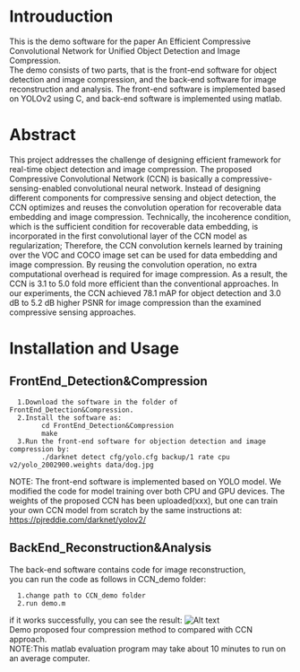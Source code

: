 # Introuduction
This is the demo software for the paper An Efficient Compressive Convolutional Network for Unified Object Detection and Image Compression.  
The demo consists of two parts, that is the front-end software for object detection and image compression, and the back-end software for image reconstruction and analysis. The front-end software is implemented based on YOLOv2 using C, and back-end software is implemented using matlab.   

# Abstract
This project addresses the challenge of designing efficient framework for real-time object detection and image compression. The proposed Compressive Convolutional Network (CCN) is basically a compressive-sensing-enabled convolutional neural network. Instead of designing different components for compressive sensing and object detection, the CCN optimizes and reuses the convolution operation for recoverable data embedding and image compression. Technically, the incoherence condition, which is the sufficient condition for recoverable data embedding, is incorporated in the first convolutional layer of the CCN model as regularization; Therefore, the CCN convolution kernels learned by training over the VOC and COCO image set can be used for data embedding and image compression. By reusing the convolution operation, no extra computational overhead is required for image compression. As a result, the CCN is 3.1 to 5.0 fold more efficient than the conventional approaches. In our experiments, the CCN achieved 78.1 mAP for object detection and 3.0 dB to 5.2 dB higher PSNR for image compression than the examined compressive sensing approaches.   

# Installation and Usage  

## FrontEnd_Detection&Compression

      1.Download the software in the folder of FrontEnd_Detection&Compression. 
      2.Install the software as:
            cd FrontEnd_Detection&Compression
            make
      3.Run the front-end software for objection detection and image compression by:
            ./darknet detect cfg/yolo.cfg backup/1 rate cpu v2/yolo_2002900.weights data/dog.jpg

NOTE: The front-end software is implemented based on YOLO model. We modified the code for model training over both CPU and GPU devices. The weights of the proposed CCN has been uploaded(xxx), but one can train your own CCN model from scratch by the same instructions at:  
https://pjreddie.com/darknet/yolov2/  


## BackEnd_Reconstruction&Analysis
The back-end software contains code for image reconstruction,   
you can run the code as follows in CCN_demo folder:  

      1.change path to CCN_demo folder
      2.run demo.m
if it works successfully, you can see the result:
![Alt text](https://github.com/sosaaaad2/CCN/blob/master/CCN_demo/src/cat.jpg)  
Demo proposed four compression method to compared with CCN approach.   
NOTE:This matlab evaluation program may take about 10 minutes to run on an average computer.
